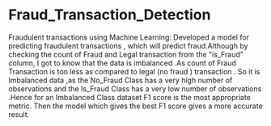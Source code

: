 # Fraud_Transaction_Detection
Fraudulent transactions using Machine Learning: Developed a model for predicting fraudulent transactions , which will predict fraud.Although by checking the count of Fraud and Legal transaction from the "is_Fraud" column, I got to know that the data is imbalanced .As count of Fraud Transaction is too less as compared to legal (no fraud ) transaction . So it is Imbalanced data ,as the No_Fraud Class has a very high number of observations and the Is_Fraud Class has a very low number of observations .Hence for an Imbalanced Class dataset F1 score is the most appropriate metric. Then the model which gives the best F1 score gives a more accurate result.
